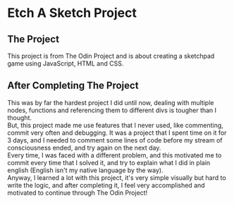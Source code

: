 # Etch A Sketch Project #
## The Project ##
This project is from The Odin Project and is about creating a sketchpad game using JavaScript, HTML and CSS.
## After Completing The Project ##
This was by far the hardest project I did until now, dealing with multiple nodes, functions and referencing them to different divs is tougher than I thought.\
But, this project made me use features that I never used, like commenting, commit very often and debugging. It was a project that I spent time on it for 3 days, and I needed to comment some lines of code before my stream of consciousness ended, and try again on the next day.\
Every time, I was faced with a different problem, and this motivated me to commit every time that I solved it, and try to explain what I did in plain english (English isn't my native language by the way).\
Anyway, I learned a lot with this project, it's very simple visually but hard to write the logic, and after completing it, I feel very accomplished and motivated to continue through The Odin Project!